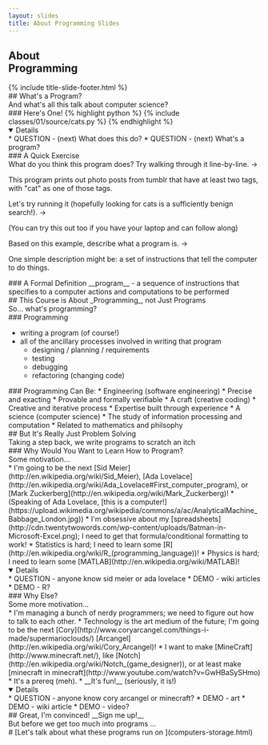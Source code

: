 ```yaml
---
layout: slides
title: About Programming Slides
---
```


<section markdown="block" class="title-slide">
<h1> About 
<br />
Programming
</h1>
{% include title-slide-footer.html %}
</section>

<section markdown="block">
## What's a Program?
<aside>And what's all this talk about computer science?</aside>
</section>

<section markdown="block">
### Here's One!
{% highlight python %}
{% include classes/01/source/cats.py %}
{% endhighlight %}
<details open markdown="block">
* QUESTION - (next) What does this do?
* QUESTION - (next) What's a program?
</details>
</section>

<section markdown="block">
### A Quick Exercise
<aside>
What do you think this program does?  Try walking through it line-by-line. &rarr;
</aside>
<div class="incremental" markdown="block">
<p>This program prints out photo posts from tumblr that have at least two tags, with "cat" as one of those tags.</p>
<aside>
Let's try running it (hopefully looking for cats is a sufficiently benign search!). &rarr;
</aside>
<p>(You can try this out too if you have your laptop and can follow along)</p>
<aside>
Based on this example, describe what a program is. &rarr;
</aside>
<p>One simple description might be: a set of instructions that tell the computer to do things.</p>
</div>
</section>

<section markdown="block">
### A Formal Definition
__program__ - a sequence of instructions that specifies to a computer actions and computations to be performed
</section>

<section markdown="block">
## This Course is About _Programming_, not Just Programs
<aside>So... what's programming?</aside>
</section>

<section markdown="block">
### Programming

* writing a program (of course!)
* all of the ancillary processes involved in writing that program
	* designing / planning / requirements
	* testing
	* debugging
	* refactoring (changing code) 
</section>

<section markdown="block">
### Programming Can Be:
* Engineering (software engineering)
	* Precise and exacting
	* Provable and formally verifiable
* A craft  (creative coding)
	* Creative and iterative process
	* Expertise built through experience
* A science (computer science)
	* The study of information processing and computation 
	* Related to mathematics and philsophy
</section>

<section markdown="block">
## But It's Really Just Problem Solving
<aside>Taking a step back, we write programs to scratch an itch</aside>
</section>

<section markdown="block">
### Why Would You Want to Learn How to Program?
<aside>
Some motivation...
</aside>
* I'm going to be the next [Sid Meier](http://en.wikipedia.org/wiki/Sid_Meier), [Ada Lovelace](http://en.wikipedia.org/wiki/Ada_Lovelace#First_computer_program), or [Mark Zuckerberg](http://en.wikipedia.org/wiki/Mark_Zuckerberg)!
* (Speaking of Ada Lovelace, [this is a computer!](https://upload.wikimedia.org/wikipedia/commons/a/ac/AnalyticalMachine_Babbage_London.jpg))
* I'm obsessive about my [spreadsheets](http://cdn.twentytwowords.com/wp-content/uploads/Batman-in-Microsoft-Excel.png); I need to get that formula/conditional formatting to work! 
* Statistics is hard; I need to learn some [R](http://en.wikipedia.org/wiki/R_(programming_language))!
* Physics is hard; I need to learn some [MATLAB](http://en.wikipedia.org/wiki/MATLAB)!

<details open markdown="block">
* QUESTION - anyone know sid meier or ada lovelace
* DEMO - wiki articles
* DEMO - R?
</details>
</section>

<section markdown="block">
### Why Else?
<aside>
Some more motivation...
</aside>
* I'm managing a bunch of nerdy programmers; we need to figure out how to talk to each other.
* Technology is the art medium of the future; I'm going to be the next [Cory](http://www.coryarcangel.com/things-i-made/supermarioclouds/) [Arcangel](http://en.wikipedia.org/wiki/Cory_Arcangel)!
* I want to make [MineCraft](http://www.minecraft.net/), like [Notch](http://en.wikipedia.org/wiki/Notch_(game_designer)), or at least make [minecraft in minecraft](http://www.youtube.com/watch?v=GwHBaSySHmo) 
* It's a prereq (meh).
* __It's fun!__ (seriously, it is!)

<details open markdown="block">
* QUESTION - anyone know cory arcangel or minecraft?
* DEMO - art
* DEMO - wiki article
* DEMO - video?
</details>
</section>

<section markdown="block">
## Great, I'm convinced!  __Sign me up!__
<aside>
But before we get too much into programs ...
</aside>
</section>

<section markdown="block">
# [Let's talk about what these programs run on ](computers-storage.html)
</section>

